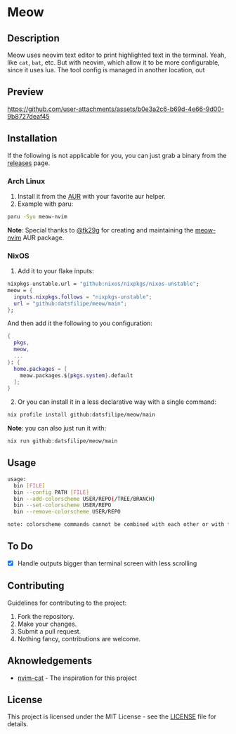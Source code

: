# Meow

## Description

Meow uses neovim text editor to print highlighted text in the terminal. Yeah, like `cat`, `bat`, etc. But with neovim, which allow it to be more configurable, since it uses lua. The tool config is managed in another location, out

## Preview

https://github.com/user-attachments/assets/b0e3a2c6-b69d-4e66-9d00-9b8727deaf45

## Installation

If the following is not applicable for you, you can just grab a binary from the [releases](https://github.com/datsfilipe/meow/releases) page.

### Arch Linux

1. Install it from the [AUR](https://aur.archlinux.org/packages/meow-nvim) with your favorite aur helper.
2. Example with paru:

```bash
paru -Syu meow-nvim
```

**Note**: Special thanks to [@fk29g](https://github.com/fk29g) for creating and maintaining the [meow-nvim](https://aur.archlinux.org/packages/meow-nvim) AUR package.

### NixOS

1. Add it to your flake inputs:

```nix
nixpkgs-unstable.url = "github:nixos/nixpkgs/nixos-unstable";
meow = {
  inputs.nixpkgs.follows = "nixpkgs-unstable";
  url = "github:datsfilipe/meow/main";
};
```

And then add it the following to you configuration:

```nix
{
  pkgs,
  meow,
  ...
}: {
  home.packages = [
    meow.packages.${pkgs.system}.default
  ];
}
```

2. Or you can install it in a less declarative way with a single command:

```bash
nix profile install github:datsfilipe/meow/main
```

**Note**: you can also just run it with:

```bash
nix run github:datsfilipe/meow/main
```

## Usage  

```bash
usage:
  bin [FILE]
  bin --config PATH [FILE]
  bin --add-colorscheme USER/REPO(/TREE/BRANCH)
  bin --set-colorscheme USER/REPO
  bin --remove-colorscheme USER/REPO

note: colorscheme commands cannot be combined with each other or with file arguments, nya!
```

## To Do

- [X] Handle outputs bigger than terminal screen with less scrolling

## Contributing  

Guidelines for contributing to the project:  

1. Fork the repository.  
2. Make your changes.  
3. Submit a pull request.
4. Nothing fancy, contributions are welcome.

## Aknowledgements

- [nvim-cat](https://github.com/lincheney/nvim-cat) - The inspiration for this project

## License  

This project is licensed under the MIT License - see the [LICENSE](LICENSE) file for details.
